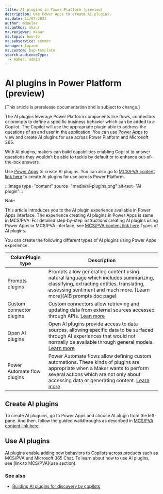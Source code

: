 ```yaml
---
title: AI plugins in Power Platform (preview)
description: Use Power Apps to create AI plugins.
ms.date: 11/07/2023
author: mduelae
ms.author: mkaur
ms.reviewer: mkaur
ms.topic: how-to
ms.subservice: common
manager: tapanm
ms.custom: bap-template
search.audienceType: 
  - maker, admin
---
```


# AI plugins in Power Platform (preview)

[This article is prerelease documentation and is subject to change.]

The AI plugins leverage Power Platform components like flows, connectors or prompts to define a specific business behavior which can be added to a Copilot. The Copilot will use the appropriate plugin able to address the questions of an end user in the application. You can use [Power Apps](https://make.powerapps.com) to view and create AI plugins for use across Power Platform and Microsoft 365. 

With AI plugins, makers can build capabilities enabling Copilot to answer questions they wouldn’t be able to tackle by default or to enhance out-of-the-box answers.

Use [Power Apps](https://make.powerapps.com/) to create AI plugins. You can also go to [MCS/PVA content link here](tbd) to create AI plugins for use across Power Platform.

:::image type="content" source="media/ai-plugins.png" alt-text="AI plugin":::

> [!NOTE]
> This article introduces you to the AI plugin experience available in Power Apps interface. The experience creating AI plugins in Power Apps is same in MCS/PVA. For detailed step-by-step instructions creating AI plugins using Power Apps or MCS/PVA interface, see [MCS/PVA content link here](tbd) Types of AI plugins.

You can create the following different types of AI plugins using Power Apps experience.


|ColumPlugin type  |Description  |
|---------|---------|
|Prompts plugins     | Prompts allow generating content using natural language which includes summarizing, classifying, extracting entities, translating, assessing sentiment and much more. [Learn more](AIB prompts doc page)   |
|Custom connector plugins     | Custom connectors allow retrieving and updating data from external sources accessed through APIs. [Lean more](/connectors/custom-connectors)  |
|Open AI plugins       | Open AI plugins provide access to data sources, allowing specific data to be surfaced through AI experiences that would not normally be available through general models. [Learn more](https://platform.openai.com/docs/plugins/introduction) |
|Power Automate flow plugins     | Power Automate flows allow defining custom automations. These kinds of plugins are appropriate when a Maker wants to perform several actions which are not only about accessing data or generating content. [Learn more](/power-automate) |


## Create AI plugins

To create AI pluguins, go to Power Apps and choose AI plugin from the left-pane. And then, follow the guided walkthroughs as described in [MCS/PVA content link here](tbd).

## Use AI plugins
AI plugins enable adding new behaviors to Copilots across products such as MCS/PVA and Microsoft 365 Chat. To learn about how to use AI plugins, see [link to MCS/PVA](use section).

### See also

- [Building  AI plugins for discovery by copilots](https://microsoft.sharepoint.com/:w:/t/PowerAppsContentTeam/EUImE8FnPIZAt4lZjqfdUDwBUJXkDXdhMkZoQn-QUNsdig?e=NVZgDq)
